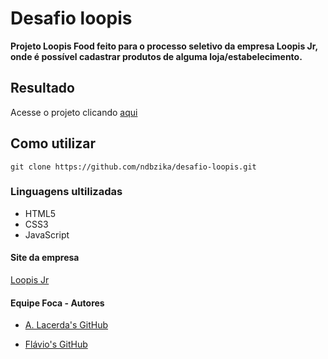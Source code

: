 # Desafio loopis

**Projeto Loopis Food feito para o processo seletivo da empresa Loopis Jr,
onde é possível cadastrar produtos de alguma loja/estabelecimento.**


## Resultado
Acesse o projeto clicando [aqui](https://ndbzika.github.io/desafio-loopis/)

## Como utilizar

```git
git clone https://github.com/ndbzika/desafio-loopis.git
```

### Linguagens ultilizadas
* HTML5
* CSS3
* JavaScript


#### Site da empresa 
[Loopis Jr](https://loopisjr.com.br/)


#### Equipe Foca - Autores
- [A. Lacerda's GitHub](https://github.com/AntLacerda)

- [Flávio's GitHub](https://github.com/ndbzika)



